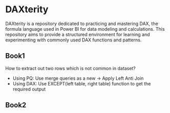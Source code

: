 # DAXterity
DAXterity is a repository dedicated to practicing and mastering DAX, the formula language used in Power BI for data modeling and calculations. This repository aims to provide a structured environment for learning and experimenting with commonly used DAX functions and patterns.  


## Book1  
How to extract out two rows which is not common in dataset?  
- Using PQ: Use merge queries as a new -> Apply Left Anti Join
- Using DAX: Use EXCEPT(left table, right table) function to get the required output

## Book2  
